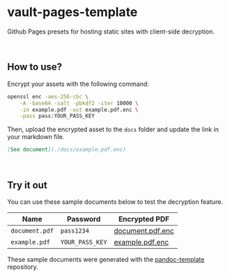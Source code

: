 # vault-pages-template

Github Pages presets for hosting static sites with client-side decryption.

<br/>

## How to use?

Encrypt your assets with the following command:

```bash
openssl enc -aes-256-cbc \
    -A -base64 -salt -pbkdf2 -iter 10000 \
    -in example.pdf -out example.pdf.enc \
    -pass pass:YOUR_PASS_KEY
```

Then, upload the encrypted asset to the `docs` folder and update the link in your markdown file.

```markdown
[See document](./docs/example.pdf.enc)
```

<br/>

## Try it out

You can use these sample documents below to test the decryption feature.

| Name | Password | Encrypted PDF |
| ---- | -------- | ------------- |
| `document.pdf` | `pass1234` | [document.pdf.enc](./docs/document.pdf.enc) |
| `example.pdf` | `YOUR_PASS_KEY` | [example.pdf.enc](./docs/example.pdf.enc) |

These sample documents were generated with the [pandoc-template](https://github.com/matiasvlevi/pandoc-template) repository.

<br/>